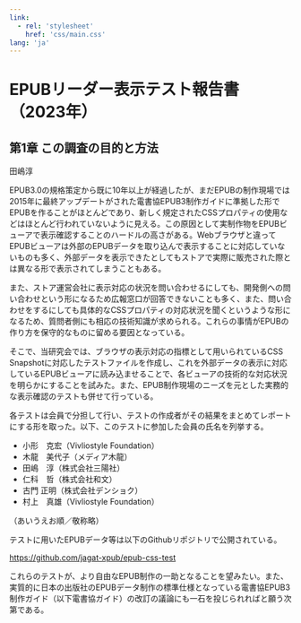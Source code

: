 ```yaml
---
link:
  - rel: 'stylesheet'
    href: 'css/main.css'
lang: 'ja'
---
```


# EPUBリーダー表示テスト報告書（2023年）

## 第1章 この調査の目的と方法

田嶋淳

EPUB3.0の規格策定から既に10年以上が経過したが、まだEPUBの制作現場では2015年に最終アップデートがされた電書協EPUB3制作ガイドに準拠した形でEPUBを作ることがほとんどであり、新しく規定されたCSSプロパティの使用などはほとんど行われていないように見える。この原因として実制作物をEPUBビューアで表示確認することのハードルの高さがある。Webブラウザと違ってEPUBビューアは外部のEPUBデータを取り込んで表示することに対応していないものも多く、外部データを表示できたとしてもストアで実際に販売された際とは異なる形で表示されてしまうこともある。

また、ストア運営会社に表示対応の状況を問い合わせるにしても、開発側への問い合わせという形になるため広報窓口が回答できないことも多く、また、問い合わせをするにしても具体的なCSSプロパティの対応状況を聞くというような形になるため、質問者側にも相応の技術知識が求められる。これらの事情がEPUBの作り方を保守的なものに留める要因となっている。

そこで、当研究会では、ブラウザの表示対応の指標として用いられているCSS Snapshotに対応したテストファイルを作成し、これを外部データの表示に対応しているEPUBビューアに読み込ませることで、各ビューアの技術的な対応状況を明らかにすることを試みた。また、EPUB制作現場のニーズを元とした実務的な表示確認のテストも併せて行っている。

各テストは会員で分担して行い、テストの作成者がその結果をまとめてレポートにする形を取った。以下、このテストに参加した会員の氏名を列挙する。

- 小形　克宏（Vivliostyle Foundation）
- 木龍　美代子（メディア木龍）
- 田嶋　淳（株式会社三陽社）
- 仁科　哲（株式会社和文）
- 古門 正明（株式会社デンショク）
- 村上　真雄（Vivliostyle Foundation）

（あいうえお順／敬称略）

テストに用いたEPUBデータ等は以下のGithubリポジトリで公開されている。

https://github.com/jagat-xpub/epub-css-test

これらのテストが、より自由なEPUB制作の一助となることを望みたい。また、実質的に日本の出版社のEPUBデータ制作の標準仕様となっている電書協EPUB3制作ガイド（以下電書協ガイド）の改訂の議論にも一石を投じられればと願う次第である。
